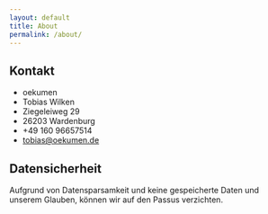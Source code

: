 ```yaml
---
layout: default
title: About
permalink: /about/
---
```


## Kontakt

- oekumen
- Tobias Wilken
- Ziegeleiweg 29
- 26203 Wardenburg
- +49 160 96657514
- tobias@oekumen.de

## Datensicherheit

Aufgrund von Datensparsamkeit und keine gespeicherte Daten und unserem Glauben, können wir auf den Passus verzichten. 